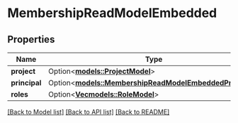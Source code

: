 # MembershipReadModelEmbedded

## Properties

Name | Type | Description | Notes
------------ | ------------- | ------------- | -------------
**project** | Option<[**models::ProjectModel**](ProjectModel.md)> |  | [optional]
**principal** | Option<[**models::MembershipReadModelEmbeddedPrincipal**](MembershipReadModel__embedded_principal.md)> |  | [optional]
**roles** | Option<[**Vec<models::RoleModel>**](RoleModel.md)> |  | [optional]

[[Back to Model list]](../README.md#documentation-for-models) [[Back to API list]](../README.md#documentation-for-api-endpoints) [[Back to README]](../README.md)


